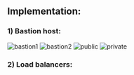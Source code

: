 ## Implementation:
### 1) Bastion host:
![bastion1](https://github.com/abd0Samy/Sprints_Tasks/assets/26736512/80f86c30-9a01-4087-af67-8eadb4aee3e1)
![bastion2](https://github.com/abd0Samy/Sprints_Tasks/assets/26736512/a4b194d2-3c5a-4d33-8414-501f5276ec98)
![public](https://github.com/abd0Samy/Sprints_Tasks/assets/26736512/97d557f6-f5d8-4f4a-b728-3f9e3b511f84)
![private](https://github.com/abd0Samy/Sprints_Tasks/assets/26736512/208a0f20-ac99-4f71-9134-ec418b79462f)
### 2) Load balancers:
